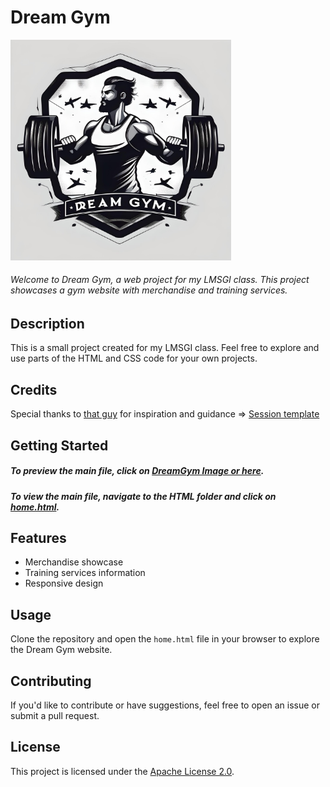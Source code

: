 # Dream Gym 
<a href="https://lgardia1.github.io/HTML/home.html"><img src="img/logo-1.jpg" alt="Dream Gym Logo" width="70%"/></a>


###### Welcome to Dream Gym, a web project for my LMSGI class. This project showcases a gym website with merchandise and training services.

## Description

This is a small project created for my LMSGI class. Feel free to explore and use parts of the HTML and CSS code for your own projects.

## Credits

Special thanks to [that guy](https://youtu.be/PlpM2LJWu-s) for inspiration and guidance &rArr; [Session template](https://github.com/AsmrProg-YT/Modern-Login)

## Getting Started

##### To preview the main file, click on [DreamGym Image or here](https://lgardia1.github.io/HTML/home.html).
##### To view the main file, navigate to the HTML folder and click on [home.html](https://github.com/lgardia1/lgardia1.github.io/blob/main/HTML/home.html).



## Features

- Merchandise showcase
- Training services information
- Responsive design

## Usage

Clone the repository and open the `home.html` file in your browser to explore the Dream Gym website.

## Contributing

If you'd like to contribute or have suggestions, feel free to open an issue or submit a pull request.

## License

This project is licensed under the [Apache License 2.0](LICENSE).
